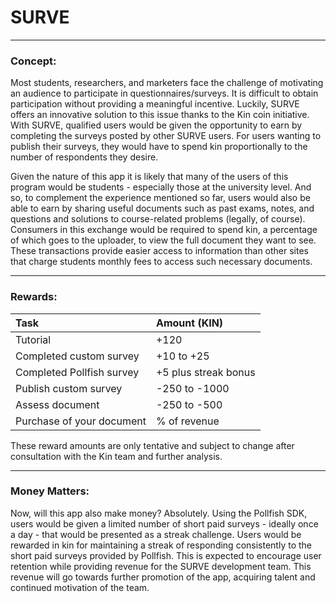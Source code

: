 # SURVE
___


### Concept:

Most students, researchers, and marketers face the challenge of motivating an audience to participate in questionnaires/surveys. It is difficult to obtain participation without providing a meaningful incentive. Luckily, SURVE offers an innovative solution to this issue thanks to the Kin coin initiative. With SURVE, qualified users would be given the opportunity to earn by completing the surveys posted by other SURVE users. For users wanting to publish their surveys, they would have to spend kin proportionally to the number of respondents they desire.

Given the nature of this app it is likely that many of the users of this program would be students - especially those at the university level. And so, to complement the experience mentioned so far, users would also be able to earn by sharing useful documents such as past exams, notes, and questions and solutions to course-related problems (legally, of course). Consumers in this exchange would be required to spend kin, a percentage of which goes to the uploader, to view the full document they want to see. These transactions provide easier access to information than other sites that charge students monthly fees to access such necessary documents.

------------

### Rewards:

| Task  | Amount (KIN) |
| :------------ |:---------------|
| Tutorial | +120 |
| Completed custom survey| +10 to +25 |
| Completed Pollfish survey | +5 plus streak bonus |
| Publish custom survey | -250 to -1000 |
| Assess document | -250 to -500 |
| Purchase of your document | % of revenue |

These reward amounts are only tentative and subject to change after consultation with the Kin team and further analysis.

----


### Money Matters:

 Now, will this app also make money? Absolutely. Using the Pollfish SDK, users would be given a limited number of short paid surveys - ideally once a day - that would be presented as a streak challenge. Users would be rewarded in kin for maintaining a streak of responding consistently to the short paid surveys provided by Pollfish. This is expected to encourage user retention while providing revenue for the SURVE development team. This revenue will go towards further promotion of the app, acquiring talent and continued motivation of the team.

